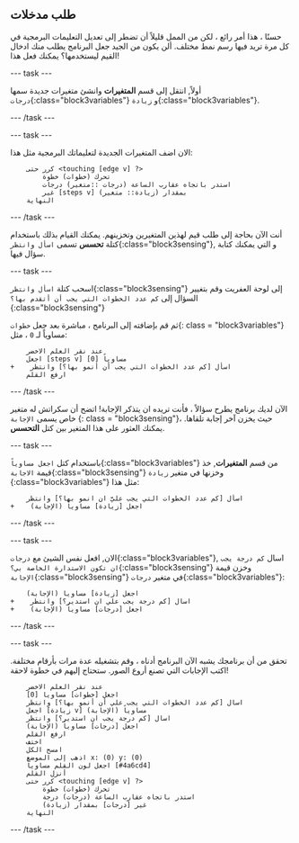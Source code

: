 ## طلب مدخلات

حسنًا ، هذا أمر رائع ، لكن من الممل قليلاً أن تضطر إلى تعديل التعليمات البرمجية في كل مرة تريد فيها رسم نمط مختلف. ألن يكون من الجيد جعل البرنامج يطلب منك ادخال القيم ليستخدمها؟ يمكنك فعل هذا!

\--- task \---

أولاً, انتقل إلى قسم **المتغيرات** وانشئ متغيرات جديدة سمها `درجات`{:class="block3variables"} و `زيادة`{:class="block3variables"}.

\--- /task \---

\--- task \---

الان اضف المتغيرات الجديدة لتعليماتك البرمجية مثل هذا:

```blocks3
    كرر حتى <touching [edge v] ?> 
        تحرك (خطوات) خطوة
        استدر باتجاه عقارب الساعة (درجات ::متغير) درجات
        غير [steps v] بمقدار (زيادة:: متغير)
    النهاية
```

\--- /task \---

أنت الآن بحاجة إلى طلب قيم لهذين المتغيرين وتخزينهم. يمكنك القيام بذلك باستخدام كتلة **تحسس** تسمى `اسأل وانتظر`{:class="block3sensing"}, و التي يمكنك كتابة سؤال فيها.

\--- task \---

اسحب كتلة `اسأل وانتظر`{:class="block3sensing"} إلى لوحة العفريت وقم بتغيير السؤال إلى `كم عدد الخطوات التي يجب أن أتقدم بها؟ `{:class="block3sensing"}

ثم قم بإضافته إلى البرنامج ، مباشرة بعد جعل `خطوات`{: class = "block3variables"} مساوياً لـ `0` ، مثل:

```blocks3
    عند نقر العلم الاخضر
    اجعل [steps v] مساوياً [0]
+    اسأل [كم عدد الخطوات التي يجب أن أنمو بها؟] وانتظر
    ارفع القلم
```

\--- /task \---

الآن لديك برنامج يطرح سؤالاً ، فأنت تريده ان يتذكر الإجابة! اتضح أن سكراتش له متغير خاص يسمى `الإجابة` {: class = "block3sensing"}، حيث يخزن آخر إجابة تلقاها. يمكنك العثور على هذا المتغير بين كتل **التحسس**.

\--- task \---

باستخدام كتل `اجعل مساوياً`{:class="block3variables"} من قسم **المتغيرات**, خذ قيمة `الاجابة`{:class="block3sensing"} وخزنها في متغير `زيادة` {:class="block3variables"} مثل هذا:

```blocks3
    اسأل [كم عدد الخطوات التي يجب عليَّ ان انمو بها؟] وانتظر
+    اجعل [زيادة] مساوياً (الإجابة)
```

\--- /task \---

\--- task \---

الان, افعل نفس الشيئ مع `درجات`{:class="block3variables"}, اسال `كم درجة يجب ان تكون الاستدارة الخاصة بي؟`{:class="block3sensing"} وخزن قيمة `الإجابة`{:class="block3sensing"} في متغير `درجات`{:class="block3variables"}:

```blocks3
    اجعل [زيادة] مساوياً (الإجابة)
+    اسال [كم درجة يجب علي ان استدير؟] وانتظر
+    اجعل [درجات] مساوياً (الإجابة)
```

\--- /task \---

\--- task \---

تحقق من أن برنامجك يشبه الآن البرنامج أدناه ، وقم بتشغيله عدة مرات بأرقام مختلفة. اكتب الإجابات التي تصنع أروع الصور. ستحتاج إليهم في خطوة لاحقة!

```blocks3
    عند نقر العلم الاخضر
    اجعل [خطوات] مساويا [0]
    اسال [كم عدد الخطوات التي يجب علي أن أنمو بها؟] وانتظر
    اجعل [زيادة v] مساوياً (الإجابة)
    اسال [كم درجة يجب ان استدير؟] وانتظر
    اجعل [درجات] مساوياً (الإجابة)
    ارفع القلم
    اختف
    امسح الكل
    اذهب إلى الموضع x: (0) y: (0)
    اجعل لون القلم مساوياً [#4a6cd4]
    أنزل القلم
    كرر حتى <touching [edge v] ?> 
        تحرك (خطوات) خطوة
        استدر باتجاه عقارب الساعة (درجات) درجة
        غير [درجات] بمقدار (زيادة)
    النهاية
```

\--- /task \---